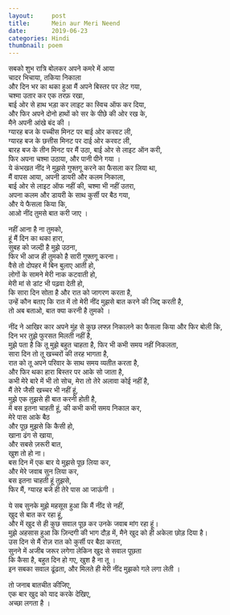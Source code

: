 ```yaml
---
layout:     post
title:      Mein aur Meri Neend
date:       2019-06-23 
categories: Hindi
thumbnail: poem
---
```


सबको शुभ रात्रि बोलकर अपने कमरे में आया  
चादर भिचाया, तकिया निकाला  
और दिन भर का थका हुआ मैं अपने बिस्तर पर लेट गया,  
चश्मा उतार कर एक तरफ़ रखा,  
बाई ओर से हाथ भड़ा कर लाइट का स्विच ऑफ कर दिया,  
और फिर अपने दोनो हाथों को सर के पीछे की ओर रख के,  
मैने अपनी आंखे बंद की ।  
ग्यारह बज के पच्चीस मिनट पर बाई ओर करवट ली,  
ग्यारह बज के छत्तीस मिनट पर दाई ओर करवट ली,  
बारह बज के तीन मिनट पर मैं उठा, बाई ओर से लाइट ऑन करी,  
फिर अपना चश्मा उठाया, और पानी पीने गया ।  
ये कंभखत नींद ने मुझसे गुफ्तगू करने का फैसला कर लिया था,  
मैं वापस आया, अपनी डायरी और कलम निकाला,  
बाई ओर से लाइट ऑफ नहीं की, चश्मा भी नहीं उतरा,  
अपना कलम और डायरी के साथ कुर्सी पर बैठ गया,  
और ये फैसला किया कि,  
आओ नींद तुमसे बात करी जाए ।  

नहीं आना है ना तुमको,  
हूं मैं दिन का थका हारा,  
सुबह को जल्दी है मुझे उठना,  
फिर भी आज ही तुमको है सारी गुफ्तगू करना।  
वैसे तो दोपहर में बिन बुलाए आती हो,  
लोगों के सामने मेरी नाक कटवाती हो,  
मेरी मां से डांट भी पढ़वा देती हो,  
कि सारा दिन सोता है और रात को जागरण करता है,  
उन्हें कौन बताए कि रात में तो मेरी नींद मुझसे बात करने की जिद्द करती है,  
तो अब बताओ, बात क्या करनी है तुमको ।  

नींद ने आखिर कार अपने मुंह से कुछ लफ्ज़ निकालने का फैसला किया और फिर बोली कि,  
दिन भर तुझे फुरसत मिलती नहीं है,  
मुझे पता है कि तू मुझे बहुत चाहता है, फिर भी कभी समय नहीं निकलता,  
सारा दिन तो तू खच्चरों की तरह भागता है,  
रात को तू अपने परिवार के साथ समय व्यतीत करता है,  
और फिर थका हारा बिस्तर पर आके सो जाता है,  
कभी मेरे बारे में भी तो सोच, मेरा तो तेरे अलावा कोई नहीं है,  
मैं तेरे जैसी खच्चर भी नहीं हूं,  
मुझे एक तुझसे ही बात करनी होती है,  
में बस इतना चाहती हूं, की कभी कभी समय निकाल कर,  
मेरे पास आके बैठ  
और पूछ मुझसे कि कैसी हो,  
खाना ढंग से खाया,  
और सबसे ज़रूरी बात,  
खुश तो हो ना।  
बस दिन में एक बार ये मुझसे पूछ लिया कर,  
और मेरे जवाब सुन लिया कर,  
बस इतना चाहती हूं तुझसे,  
फिर मैं, ग्यारह बजे ही तेरे पास आ जाऊंगी ।  

ये सब सुनके मुझे महसूस हुआ कि मैं नींद से नहीं,  
खुद से बात कर रहा हूं,  
और में खुद से ही कुछ सवाल पूछ कर उनके जवाब मांग रहा हूं।  
मुझे अहसास हुआ कि ज़िन्दगी की भाग दौड़ में, मैने खुद को ही अकेला छोड़ दिया है।  
उस दिन से मैं रोज़ रात को कुर्सी पर बैठा करता,  
सुनने में अजीब जरूर लगेगा लेकिन खुद से सवाल पूछता  
कि कैसा है, बहुत दिन हो गए, खुश है ना तू ।  
इन सबका सवाल ढूंढता, और मिलते ही मेरी नींद मुझको गले लगा लेती ।  

तो जनाब बातचीत कीजिए,  
एक बार खुद को याद करके देखिए,  
अच्छा लगता है ।  